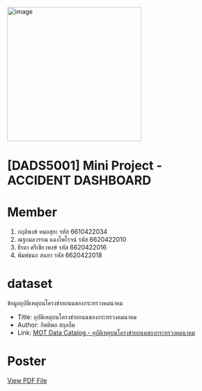 <img width="308" alt="image" src="https://github.com/user-attachments/assets/48e0d983-2470-41ee-962f-13a24fb672e2" /><h1>[DADS5001] Mini Project - ACCIDENT DASHBOARD</h1>

# Member
1. กฤติพงษ์ หมอสุยะ รหัส 6610422034
2. ณฐกมลวรรณ แดงไพโรจน์ รหัส 6620422010
3. ธีรตา ศรีเขียวพงษ์ รหัส 6620422016
4. พิมพ์ชนก สนทา รหัส 6620422018 

# dataset
ข้อมูลอุบัติเหตุบนโครงข่ายถนนของกระทรวงคมนาคม

- Title: อุบัติเหตุบนโครงข่ายถนนของกระทรวงคมนาคม
- Author: กิตติพล สกุลลิ้ม
- Link: [MOT Data Catalog - อุบัติเหตุบนโครงข่ายถนนของกระทรวงคมนาคม](https://datagov.mot.go.th/dataset/roadaccident)

# Poster

[View PDF File](./path-to-your-file/document.pdf)
